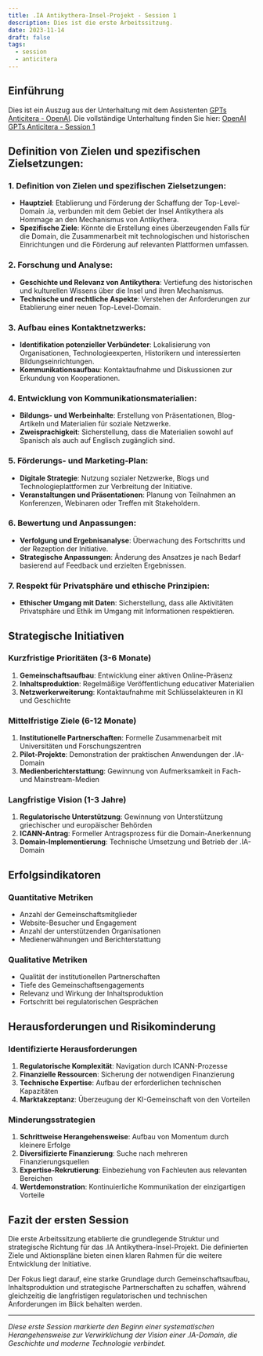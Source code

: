 ```yaml
---
title: .IA Antikythera-Insel-Projekt - Session 1
description: Dies ist die erste Arbeitssitzung.
date: 2023-11-14
draft: false
tags:
  - session
  - anticitera
---
```


## Einführung

Dies ist ein Auszug aus der Unterhaltung mit dem Assistenten [GPTs Anticitera - OpenAI](https://chat.openai.com/g/g-fnpHOClUW-anticitera). Die vollständige Unterhaltung finden Sie hier: [OpenAI GPTs Anticitera - Session 1](https://chat.openai.com/share/f89e60c3-e351-46e5-a8d7-3e04a6782f4e)

## Definition von Zielen und spezifischen Zielsetzungen:

### 1. **Definition von Zielen und spezifischen Zielsetzungen**:
- **Hauptziel**: Etablierung und Förderung der Schaffung der Top-Level-Domain .ia, verbunden mit dem Gebiet der Insel Antikythera als Hommage an den Mechanismus von Antikythera.
- **Spezifische Ziele**: Könnte die Erstellung eines überzeugenden Falls für die Domain, die Zusammenarbeit mit technologischen und historischen Einrichtungen und die Förderung auf relevanten Plattformen umfassen.

### 2. **Forschung und Analyse**:
- **Geschichte und Relevanz von Antikythera**: Vertiefung des historischen und kulturellen Wissens über die Insel und ihren Mechanismus.
- **Technische und rechtliche Aspekte**: Verstehen der Anforderungen zur Etablierung einer neuen Top-Level-Domain.

### 3. **Aufbau eines Kontaktnetzwerks**:
- **Identifikation potenzieller Verbündeter**: Lokalisierung von Organisationen, Technologieexperten, Historikern und interessierten Bildungseinrichtungen.
- **Kommunikationsaufbau**: Kontaktaufnahme und Diskussionen zur Erkundung von Kooperationen.

### 4. **Entwicklung von Kommunikationsmaterialien**:
- **Bildungs- und Werbeinhalte**: Erstellung von Präsentationen, Blog-Artikeln und Materialien für soziale Netzwerke.
- **Zweisprachigkeit**: Sicherstellung, dass die Materialien sowohl auf Spanisch als auch auf Englisch zugänglich sind.

### 5. **Förderungs- und Marketing-Plan**:
- **Digitale Strategie**: Nutzung sozialer Netzwerke, Blogs und Technologieplattformen zur Verbreitung der Initiative.
- **Veranstaltungen und Präsentationen**: Planung von Teilnahmen an Konferenzen, Webinaren oder Treffen mit Stakeholdern.

### 6. **Bewertung und Anpassungen**:
- **Verfolgung und Ergebnisanalyse**: Überwachung des Fortschritts und der Rezeption der Initiative.
- **Strategische Anpassungen**: Änderung des Ansatzes je nach Bedarf basierend auf Feedback und erzielten Ergebnissen.

### 7. **Respekt für Privatsphäre und ethische Prinzipien**:
- **Ethischer Umgang mit Daten**: Sicherstellung, dass alle Aktivitäten Privatsphäre und Ethik im Umgang mit Informationen respektieren.

## Strategische Initiativen

### **Kurzfristige Prioritäten (3-6 Monate)**
1. **Gemeinschaftsaufbau**: Entwicklung einer aktiven Online-Präsenz
2. **Inhaltsproduktion**: Regelmäßige Veröffentlichung educativer Materialien
3. **Netzwerkerweiterung**: Kontaktaufnahme mit Schlüsselakteuren in KI und Geschichte

### **Mittelfristige Ziele (6-12 Monate)**
1. **Institutionelle Partnerschaften**: Formelle Zusammenarbeit mit Universitäten und Forschungszentren
2. **Pilot-Projekte**: Demonstration der praktischen Anwendungen der .IA-Domain
3. **Medienberichterstattung**: Gewinnung von Aufmerksamkeit in Fach- und Mainstream-Medien

### **Langfristige Vision (1-3 Jahre)**
1. **Regulatorische Unterstützung**: Gewinnung von Unterstützung griechischer und europäischer Behörden
2. **ICANN-Antrag**: Formeller Antragsprozess für die Domain-Anerkennung
3. **Domain-Implementierung**: Technische Umsetzung und Betrieb der .IA-Domain

## Erfolgsindikatoren

### **Quantitative Metriken**
- Anzahl der Gemeinschaftsmitglieder
- Website-Besucher und Engagement
- Anzahl der unterstützenden Organisationen
- Medienerwähnungen und Berichterstattung

### **Qualitative Metriken**
- Qualität der institutionellen Partnerschaften
- Tiefe des Gemeinschaftsengagements
- Relevanz und Wirkung der Inhaltsproduktion
- Fortschritt bei regulatorischen Gesprächen

## Herausforderungen und Risikominderung

### **Identifizierte Herausforderungen**
1. **Regulatorische Komplexität**: Navigation durch ICANN-Prozesse
2. **Finanzielle Ressourcen**: Sicherung der notwendigen Finanzierung
3. **Technische Expertise**: Aufbau der erforderlichen technischen Kapazitäten
4. **Marktakzeptanz**: Überzeugung der KI-Gemeinschaft von den Vorteilen

### **Minderungsstrategien**
1. **Schrittweise Herangehensweise**: Aufbau von Momentum durch kleinere Erfolge
2. **Diversifizierte Finanzierung**: Suche nach mehreren Finanzierungsquellen
3. **Expertise-Rekrutierung**: Einbeziehung von Fachleuten aus relevanten Bereichen
4. **Wertdemonstration**: Kontinuierliche Kommunikation der einzigartigen Vorteile

## Fazit der ersten Session

Die erste Arbeitssitzung etablierte die grundlegende Struktur und strategische Richtung für das .IA Antikythera-Insel-Projekt. Die definierten Ziele und Aktionspläne bieten einen klaren Rahmen für die weitere Entwicklung der Initiative.

Der Fokus liegt darauf, eine starke Grundlage durch Gemeinschaftsaufbau, Inhaltsproduktion und strategische Partnerschaften zu schaffen, während gleichzeitig die langfristigen regulatorischen und technischen Anforderungen im Blick behalten werden.

---

*Diese erste Session markierte den Beginn einer systematischen Herangehensweise zur Verwirklichung der Vision einer .IA-Domain, die Geschichte und moderne Technologie verbindet.*